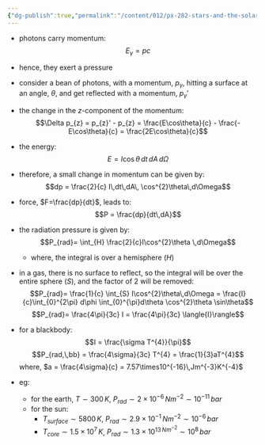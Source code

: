 ```yaml
---
{"dg-publish":true,"permalink":"/content/012/px-282-stars-and-the-solar-system/c-stellar-atmosphere/c5-14-stellar-atmospheres/px-282-c12-radiation-pressure/","created":"2024-11-25T10:50:32.000+00:00","updated":"2024-11-26T09:39:00.710+00:00"}
---
```


- photons carry momentum: 
$$E_{\gamma} = pc$$
- hence, they exert a pressure

- consider a bean of photons, with a momentum, $p_{\gamma}$, hitting a surface at an angle, $\theta$, and get reflected with a momentum, $p_{\gamma}'$
- the change in the $z$-component of the momentum: 
$$\Delta p_{z} = p_{z}' - p_{z} = \frac{E\cos\theta}{c} - \frac{-E\cos\theta}{c} = \frac{2E\cos\theta}{c}$$
- the energy: 
$$E = I\cos\theta\,dt\,dA\,d\Omega$$
- therefore, a small change in momentum can be given by:
$$dp = \frac{2}{c} I\,dt\,dA\, \cos^{2}\theta\,d\Omega$$
- force, $F=\frac{dp}{dt}$, leads to: 
$$P = \frac{dp}{dt\,dA}$$
- the radiation pressure is given by: 
$$P_{rad}= \int_{H} \frac{2}{c}I\cos^{2}\theta \,d\Omega$$
	- where, the integral is over a hemisphere ($H$)

- in a gas, there is no surface to reflect, so the integral will be over the entire sphere ($S$), and the factor of $2$ will be removed: 
$$P_{rad}= \frac{1}{c} \int_{S} I\cos^{2}\theta\,d\Omega = \frac{I}{c}\int_{0}^{2\pi} d\phi \int_{0}^{\pi}d\theta \cos^{2}\theta \sin\theta$$
$$P_{rad}= \frac{4\pi}{3c} I = \frac{4\pi}{3c} \langle{I}\rangle$$
- for a blackbody: 
$$I = \frac{\sigma T^{4}}{\pi}$$
$$P_{rad,\,bb} = \frac{4\sigma}{3c} T^{4} = \frac{1}{3}aT^{4}$$
	where, $a = \frac{4\sigma}{c} = 7.57\times10^{-16}\,Jm^{-3}K^{-4}$

- eg: 
	- for the earth, $T\sim300\,K$, $P_{rad} \sim 2\times10^{-6}\,Nm^{-2} \sim 10^{-11}\,bar$
	- for the sun: 
		- ${} T_{surface}\sim 5800\,K {}$, $P_{rad} \sim 2.9\times10^{-1}\,Nm^{-2} \sim10^{-6}\,bar$
		- $T_{core} \sim 1.5\times10^{7}\,K$, $P_{rad}\sim 1.3\times10^{13\,Nm^{-2}}\sim 10^{8}\,bar$